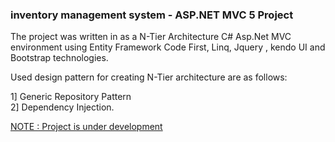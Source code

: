 <h3>inventory management system - ASP.NET MVC 5 Project</h3>
<p>The project was written in as a N-Tier Architecture C# Asp.Net MVC environment using Entity Framework Code First, Linq, Jquery , kendo UI and Bootstrap technologies.</p>
<p>Used design pattern for creating N-Tier architecture are as follows:</p>
  1] Generic Repository Pattern <br/>
  2] Dependency Injection.
  
<u>NOTE : Project is under development</u>
